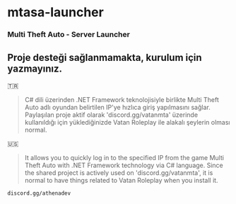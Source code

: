 # mtasa-launcher
### Multi Theft Auto - Server Launcher
## Proje desteği sağlanmamakta, kurulum için yazmayınız.
:tr:
> C# dili üzerinden .NET Framework teknolojisiyle birlikte Multi Theft Auto adlı oyundan belirtilen IP'ye hızlıca giriş yapılmasını sağlar. Paylaşılan proje aktif olarak 'discord.gg/vatanmta' üzerinde kullanıldığı için yüklediğinizde Vatan Roleplay ile alakalı şeylerin olması normal.

:us:
> It allows you to quickly log in to the specified IP from the game Multi Theft Auto with .NET Framework technology via C# language. Since the shared project is actively used on 'discord.gg/vatanmta', it is normal to have things related to Vatan Roleplay when you install it.

``discord.gg/athenadev``
